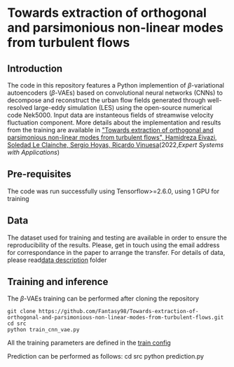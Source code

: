 # Towards extraction of orthogonal and parsimonious non-linear modes from turbulent flows

## Introduction
The code in this repository features a Python implemention of $\beta$-variational autoencoders ($\beta$-VAEs) based on convolutional neural networks (CNNs) to decompose and reconstruct the urban flow fields generated through well-resolved large-eddy simulation (LES) using the open-source numerical code Nek5000. Input data are instanteous fields of streamwise velocity fluctuation component. More details about the implementation and results from the training are available in ["Towards extraction of orthogonal and parsimonious non-linear modes from turbulent flows", Hamidreza Eivazi, Soledad Le Clainche, Sergio Hoyas, Ricardo Vinuesa](https://doi.org/10.1016/j.eswa.2022.117038)(2022,*Expert Systems with Applications*)


## Pre-requisites
The code was run successfully using Tensorflow>=2.6.0, using 1 GPU for training 

## Data
The dataset used for training and testing are available in order to ensure the reproducibility of the results. Please, get in touch using the email address for correspondance in the paper to arrange the transfer. 
For details of data, please read[data description](https://github.com/Fantasy98/Towards-extraction-of-orthogonal-and-parsimonious-non-linear-modes-from-turbulent-flows/blob/e7dfab3f45e3c6929167a6cc66ffee6606ef559b/data/readme.md) folder 

## Training and inference
The $\beta$-VAEs training can be performed after cloning the repository 

    git clone https://github.com/Fantasy98/Towards-extraction-of-orthogonal-and-parsimonious-non-linear-modes-from-turbulent-flows.git
    cd src
    python train_cnn_vae.py

All the training parameters are defined in the [train config](https://github.com/Fantasy98/Towards-extraction-of-orthogonal-and-parsimonious-non-linear-modes-from-turbulent-flows/blob/02a7183a0ea014f6d1901f47b883f1f7f6949db1/config/train_config.py) 

Prediction can be performed as follows:
    cd src
    python prediction.py


